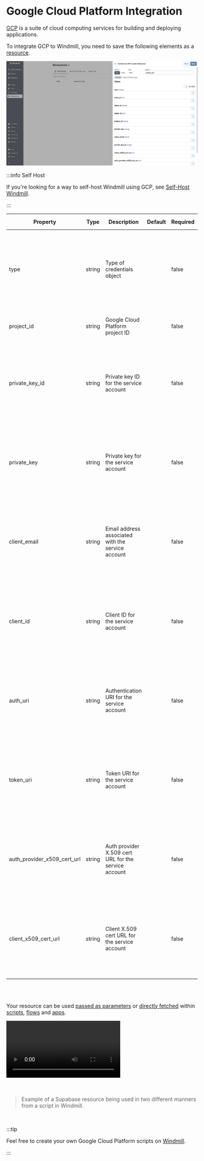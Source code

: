 # Google Cloud Platform Integration

[GCP](https://cloud.google.com/gcp) is a suite of cloud computing services for building and deploying applications.

To integrate GCP to Windmill, you need to save the following elements as a [resource](../core_concepts/3_resources_and_types/index.mdx).

![Add Google Cloud Platform Resource](../assets/integrations/add-gcp.png.webp)

:::info Self Host

If you're looking for a way to self-host Windmill using GCP, see [Self-Host Windmill](../advanced/1_self_host/index.mdx).

:::

| Property                    | Type   | Description                                          | Default | Required | Where to Find                                                                                     |
| --------------------------- | ------ | ---------------------------------------------------- | ------- | -------- | ------------------------------------------------------------------------------------------------- |
| type                        | string | Type of credentials object                           |         | false    | Google Cloud Console > APIs & Services > Credentials > Create service account key > JSON key file |
| project_id                  | string | Google Cloud Platform project ID                     |         | false    | Google Cloud Console > Home > Project ID                                                          |
| private_key_id              | string | Private key ID for the service account               |         | false    | Google Cloud Console > APIs & Services > Credentials > Create service account key > JSON key file |
| private_key                 | string | Private key for the service account                  |         | false    | Google Cloud Console > APIs & Services > Credentials > Create service account key > JSON key file |
| client_email                | string | Email address associated with the service account    |         | false    | Google Cloud Console > APIs & Services > Credentials > Create service account key > JSON key file |
| client_id                   | string | Client ID for the service account                    |         | false    | Google Cloud Console > APIs & Services > Credentials > Create service account key > JSON key file |
| auth_uri                    | string | Authentication URI for the service account           |         | false    | Google Cloud Console > APIs & Services > Credentials > Create service account key > JSON key file |
| token_uri                   | string | Token URI for the service account                    |         | false    | Google Cloud Console > APIs & Services > Credentials > Create service account key > JSON key file |
| auth_provider_x509_cert_url | string | Auth provider X.509 cert URL for the service account |         | false    | Google Cloud Console > APIs & Services > Credentials > Create service account key > JSON key file |
| client_x509_cert_url        | string | Client X.509 cert URL for the service account        |         | false    | Google Cloud Console > APIs & Services > Credentials > Create service account key > JSON key file |

<br/><br/>

Your resource can be used [passed as parameters](../core_concepts/3_resources_and_types/index.mdx#passing-resources-as-parameters-to-scripts-preferred) or [directly fetched](../core_concepts/3_resources_and_types/index.mdx#fetching-them-from-within-a-script-by-using-the-wmill-client-in-the-respective-language) within [scripts](../script_editor/index.mdx), [flows](../flows/1_flow_editor.mdx) and [apps](../apps/0_app_editor/index.mdx).

<video
	className="border-2 rounded-lg object-cover w-full h-full dark:border-gray-800"
	controls
	src="/videos/add_resources_variables.mp4"
/>

<br/>

> Example of a Supabase resource being used in two different manners from a script in Windmill.

<br/>

:::tip

Feel free to create your own Google Cloud Platform scripts on [Windmill](../getting_started/00_how_to_use_windmill/index.mdx).

:::
